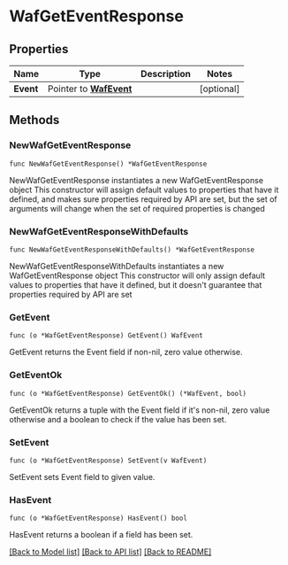 # WafGetEventResponse

## Properties

Name | Type | Description | Notes
------------ | ------------- | ------------- | -------------
**Event** | Pointer to [**WafEvent**](wafEvent.md) |  | [optional] 

## Methods

### NewWafGetEventResponse

`func NewWafGetEventResponse() *WafGetEventResponse`

NewWafGetEventResponse instantiates a new WafGetEventResponse object
This constructor will assign default values to properties that have it defined,
and makes sure properties required by API are set, but the set of arguments
will change when the set of required properties is changed

### NewWafGetEventResponseWithDefaults

`func NewWafGetEventResponseWithDefaults() *WafGetEventResponse`

NewWafGetEventResponseWithDefaults instantiates a new WafGetEventResponse object
This constructor will only assign default values to properties that have it defined,
but it doesn't guarantee that properties required by API are set

### GetEvent

`func (o *WafGetEventResponse) GetEvent() WafEvent`

GetEvent returns the Event field if non-nil, zero value otherwise.

### GetEventOk

`func (o *WafGetEventResponse) GetEventOk() (*WafEvent, bool)`

GetEventOk returns a tuple with the Event field if it's non-nil, zero value otherwise
and a boolean to check if the value has been set.

### SetEvent

`func (o *WafGetEventResponse) SetEvent(v WafEvent)`

SetEvent sets Event field to given value.

### HasEvent

`func (o *WafGetEventResponse) HasEvent() bool`

HasEvent returns a boolean if a field has been set.


[[Back to Model list]](../README.md#documentation-for-models) [[Back to API list]](../README.md#documentation-for-api-endpoints) [[Back to README]](../README.md)


